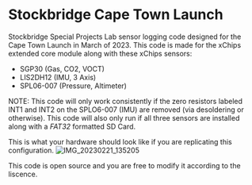 # Stockbridge Cape Town Launch
Stockbridge Special Projects Lab sensor logging code designed for the Cape Town Launch in March of 2023.
This code is made for the xChips extended core module along with these xChips sensors:
- SGP30 (Gas, CO2, VOCT)
- LIS2DH12 (IMU, 3 Axis)
- SPL06-007 (Pressure, Altimeter)

NOTE: This code will only work consistently if the zero resistors labeled INT1 and INT2 on the SPLO6-007 (IMU) are removed (via desoldering or otherwise). This code will also only run if all three sensors are installed along with a *FAT32* formatted SD Card.

This is what your hardware should look like if you are replicating this configuration.
![IMG_20230221_135205](https://user-images.githubusercontent.com/22381811/220488130-2704702e-7b64-4b8f-b166-e6caea7a9caa.jpg)

This code is open source and you are free to modify it according to the liscence. 

